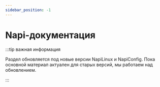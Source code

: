 ```yaml
---
sidebar_position: -1
---
```


# Napi-документация


:::tip важная информация

Раздел обновляется под новые версии NapiLinux и NapiConfig.
Пока основной материал актуален для старых версий, мы работаем над обновлением.

:::

